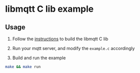 # libmqtt C lib example

## Usage

1. Follow the [instructions](../) to build the libmqtt C lib

3. Run your mqtt server, and modify the `example.c` accordingly

4. Build and run the example

```bash
make && make run
```

